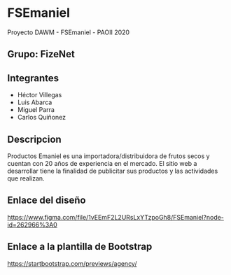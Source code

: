 # FSEmaniel
Proyecto DAWM - FSEmaniel - PAOII 2020  

## Grupo: FizeNet
  
## Integrantes
- Héctor Villegas  
- Luis Abarca  
- Miguel Parra  
- Carlos Quiñonez  

## Descripcion
Productos Emaniel es una importadora/distribuidora de frutos secos y cuentan con 20 años de experiencia en el mercado. El sitio web
a desarrollar tiene la finalidad de publicitar sus productos y las actividades que realizan.

## Enlace del diseño
https://www.figma.com/file/1vEEmF2L2URsLxYTzpoGh8/FSEmaniel?node-id=262966%3A0
  
## Enlace a la plantilla de Bootstrap
https://startbootstrap.com/previews/agency/

